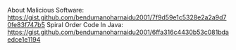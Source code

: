 About Malicious Software: https://gist.github.com/bendumanoharnaidu2001/7f9d59e1c5328e2a2a9d70fe83f747b5
Spiral Order Code In Java: https://gist.github.com/bendumanoharnaidu2001/6ffa316c4430b53c081bdaedce1e1194